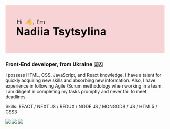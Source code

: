 ![Header](https://github.com/nadiia-tsytsylina/nadiia-tsytsylina/blob/main/header.png?raw=true)

### Front-End developer, from Ukraine 🇺🇦

I possess HTML, CSS, JavaScript, and React knowledge. I have a talent for quickly acquiring new skills and absorbing new information. Also, I have experience in following Agile /Scrum methodology when working in a team. I am diligent in completing my tasks promptly and never fail to meet deadlines.

Skills: REACT / NEXT JS / REDUX / NODE JS / MONGODB / JS / HTML5 / CSS3


![](http://github-profile-summary-cards.vercel.app/api/cards/profile-details?username=nadiia-tsytsylina&theme=buefy)
![](http://github-profile-summary-cards.vercel.app/api/cards/most-commit-language?username=nadiia-tsytsylina&theme=buefy)
![](http://github-profile-summary-cards.vercel.app/api/cards/stats?username=nadiia-tsytsylina&theme=buefy)






<!--
## Front-End developer [HTML5, CSS3, JavaScript, React, Redux, Next.js]

[![Top Langs](https://github-readme-stats.vercel.app/api/top-langs/?username=nadiia-tsytsylina&layout=compact)](https://github.com/nadiia-tsytsylina/github-readme-stats)

profile views: ![](https://komarev.com/ghpvc/?username=your-github-nadiia-tsytsylina&color=f8d3d5)

[![trophy](https://github-profile-trophy.vercel.app/?username=nadiia-tsytsylina)](https://github.com/nadiia-tsytsylina/github-profile-trophy)

**nadiia-tsytsylina/nadiia-tsytsylina** is a ✨ _special_ ✨ repository because its `README.md` (this file) appears on your GitHub profile.

Here are some ideas to get you started:

- 🔭 I’m currently working on ...
- 🌱 I’m currently learning ...
- 👯 I’m looking to collaborate on ...
- 🤔 I’m looking for help with ...
- 💬 Ask me about ...
- 📫 How to reach me: ...
- 😄 Pronouns: ...
- ⚡ Fun fact: ...
-->
